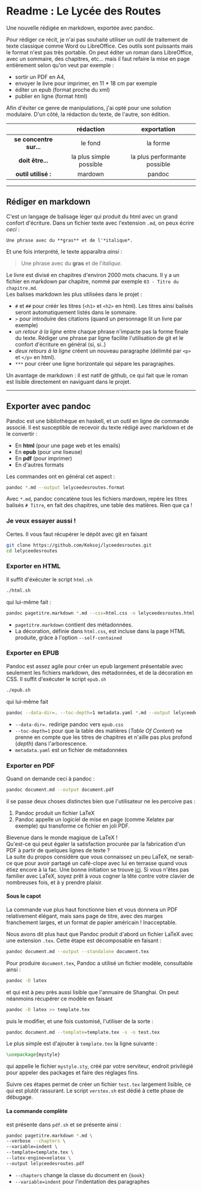 # Readme : Le Lycée des Routes
Une nouvelle rédigée en markdown, exportée avec pandoc.

Pour rédiger ce récit, je n'ai pas souhaité utiliser un outil de traitement de texte classique comme Word ou LibreOffice.
Ces outils sont puissants mais le format n'est pas très portable.
On peut éditer un roman dans LibreOffice, avec un sommaire, des chapitres, etc...
mais il faut refaire la mise en page entièrement selon qu'on veut par exemple :

* sortir un PDF en A4,
* envoyer le livre pour imprimer, en 11 * 18 cm par exemple
* éditer un epub (format proche du xml)
* publier en ligne (format html)

Afin d'éviter ce genre de manipulations, j'ai opté pour une solution modulaire.
D'un côté, la rédaction du texte, de l'autre, son édition.

| | rédaction | exportation |
| :---: | :-------: | :-----: |
| **se concentre sur...** |  le fond | la forme |
| **doit être...** | la plus simple possible | la plus performante possible |
| **outil utilisé :** | mardown | pandoc |

***

## Rédiger en markdown

C'est un langage de balisage léger qui produit du html avec un grand confort d'écriture.
Dans un fichier texte avec l'extension `.md`, on peux écrire *ceci* :

```
Une phrase avec du **gras** et de l'*italique*.
```

Et une fois interprété, le texte apparaîtra *ainsi* :

> Une phrase avec du **gras** et de l'*italique*.

Le livre est divisé en chapitres d'environ 2000 mots chacuns.
Il y a un fichier en markdown par chapitre, nommé par exemple `03 - Titre du chapitre.md`.  
Les balises markdown les plus utilisées dans le projet :


* `#` et `##` pour créér les titres (`<h1>` et `<h2>` en html). Les titres ainsi balisés seront automatiquement listés dans le sommaire.
* `>` pour introduire des citations (quand un personnage lit un livre par exemple)
* *un retour à la ligne* entre chaque phrase n'impacte pas la forme finale du texte. Rédiger une phrase par ligne facilite l'utilisation de git et le confort d'écriture en général (si, si..)
* *deux retours à la ligne* créent un nouveau paragraphe (délimité par `<p>` et `</p>` en html).
* `***` pour créer une ligne horizontale qui sépare les paragraphes.

Un avantage de markdown : il est natif de github, ce qui fait que le roman est lisible directement en naviguant dans le projet.

***

## Exporter avec pandoc

Pandoc est une bibliothèque en haskell, et un outil en ligne de commande associé.
Il est susceptible de recevoir du texte rédigé avec markdown et de le convertir :

* En **html** (pour une page web et les emails)
* En **epub** (pour une liseuse)
* En **pdf** (pour imprimer)
* En d'autres formats

Les commandes ont en général cet aspect :

```sh
pandoc *.md --output lelyceedesroutes.format
```

Avec `*.md`, pandoc concatène tous les fichiers mardown, repère les titres balisés `# Titre`, en fait des chapitres, une table des matières. Rien que ça !

### Je veux essayer aussi !

Certes. Il vous faut récupérer le dépôt avec git en faisant

```sh
git clone https://github.com/Keksoj/lyceedesroutes.git
cd lelyceedesroutes
```


### Exporter en HTML

Il suffit d'éxécuter le script `html.sh`

```sh
./html.sh
```

qui lui-même fait :

```sh
pandoc pagetitre.markdown *.md --css=html.css -o lelyceedesroutes.html --self-contained
```

* `pagetitre.markdown` contient des métadonnées.
* La décoration, définie dans `html.css`, est incluse dans la page HTML produite, grâce à l'option `--self-contained`

### Exporter en EPUB

Pandoc est assez agile pour créer un epub largement présentable avec seulement les fichiers markdown, des métadonnées, et de la décoration en CSS.
Il suffit d'exécuter le script `epub.sh`

```sh
./epub.sh
```

qui lui-même fait

```sh
pandoc --data-dir=. --toc-depth=1 metadata.yaml *.md --output lelyceedesroutes.epub
```

* `--data-dir=.` redirige pandoc vers `epub.css`
* `--toc-depth=1` pour que la table des matières (*Table Of Content*) ne prenne en compte que les titres de chapitres et n'aille pas plus profond (*depth*) dans l'arborescence.
* `metadata.yaml` est un fichier de métadonnées

### Exporter en PDF

Quand on demande ceci à pandoc :

```sh
pandoc document.md --output document.pdf
```

il se passe deux choses distinctes bien que l'utilisateur ne les percoive pas :

1. Pandoc produit un fichier LaTeX
2. Pandoc appelle un logiciel de mise en page (comme Xelatex par exemple) qui transforme ce fichier en joli PDF.

Bievenue dans le monde magique de LaTeX !  
Qu'est-ce qui peut égaler la satisfaction procurée par la fabrication d'un PDF à partir de quelques lignes de texte ?  
La suite du propos considère que vous connaissez un peu LaTeX, ne serait-ce que pour avoir partagé un café-clope avec lui en terrasse quand vous étiez encore à la fac.
Une bonne initiation se trouve [ici](https://fr.wikibooks.org/wiki/LaTeX).
Si vous n'êtes pas familier avec LaTeX, soyez prêt à vous cogner la tête contre votre clavier de nombreuses fois, et à y prendre plaisir.


#### Sous le capot

La commande vue plus haut fonctionne bien et vous donnera un PDF relativement élégant, mais sans page de titre, avec des marges franchement larges, et un format de papier américain ! Inacceptable.

Nous avons dit plus haut que Pandoc produit d'abord un fichier LaTeX avec une extension `.tex`. Cette étape est décomposable en faisant :

```sh
pandoc document.md --output --standalone document.tex
```

Pour produire `document.tex`, Pandoc a utilisé un fichier modèle, consultable ainsi :

```sh
pandoc -D latex
```

et qui est à peu près aussi lisible que l'annuaire de Shanghai. On peut néanmoins récupérer ce modèle en faisant

```sh
pandoc -D latex >> template.tex
```

puis le modifier, et une fois customisé, l'utiliser de la sorte :

```sh
pandoc document.md --template=template.tex -s -o test.tex
```

Le plus simple est d'ajouter à `template.tex` la ligne suivante :

```latex
\usepackage{mystyle}
```

qui appelle le fichier `mystyle.sty`, créé par votre serviteur, endroit privilégié pour appeler des packages et faire des réglages fins.

Suivre ces étapes permet de créer un fichier `test.tex` largement lisible, ce qui est plutôt rassurant. Le script `verstex.sh` est dédié à cette phase de débugage.

#### La commande complète

est présente dans `pdf.sh` et se présente ainsi :

```sh
pandoc pagetitre.markdown *.md \
--verbose --chapters \
--variable=indent \
--template=template.tex \
--latex-engine=xelatex \
--output lelyceedesroutes.pdf
```

* `--chapters` change la classe du document en `{book}`
* `--variable=indent` pour l'indentation des paragraphes
